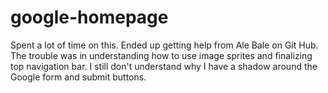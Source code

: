 # google-homepage
Spent a lot of time on this. Ended up getting help from Ale Bale on Git Hub. The trouble was in understanding how to use image sprites and finalizing top navigation bar. I still don't understand why I have a shadow around the Google form and submit buttons.

